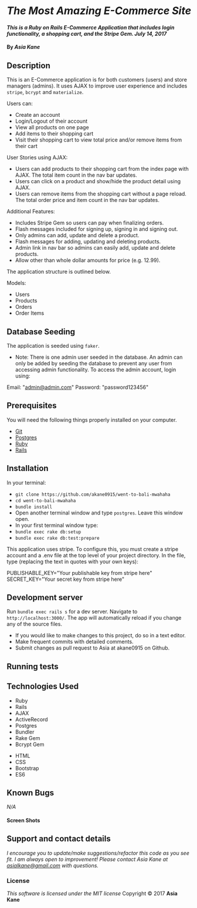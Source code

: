 # _The Most Amazing E-Commerce Site_

#### _This is a Ruby on Rails E-Commerce Application that includes login functionality, a shopping cart, and the Stripe Gem.  July 14, 2017_

#### By _**Asia Kane**_

## Description

This is an E-Commerce application is for both customers (users) and store managers (admins).  It uses AJAX to improve user experience and includes `stripe`, `bcrypt` and `materialize`.

Users can:
- Create an account
- Login/Logout of their account
- View all products on one page
- Add items to their shopping cart
- Visit their shopping cart to view total price and/or remove items from their cart

User Stories using AJAX:
- Users can add products to their shopping cart from the index page with AJAX. The total item count in the nav bar updates.
- Users can click on a product and show/hide the product detail using AJAX.
- Users can remove items from the shopping cart without a page reload.  The total order price and item count in the nav bar updates.

Additional Features:
- Includes Stripe Gem so users can pay when finalizing orders.
- Flash messages included for signing up, signing in and signing out.
- Only admins can add, update and delete a product.
- Flash messages for adding, updating and deleting products.
- Admin link in nav bar so admins can easily add, update and delete products.
- Allow other than whole dollar amounts for price (e.g. 12.99).

The application structure is outlined below.  

Models:
  - Users
  - Products
  - Orders
  - Order Items

## Database Seeding

The application is seeded using `faker`.

* Note: There is one admin user seeded in the database.  An admin can only be added by seeding the database to prevent any user from accessing admin functionality.  To access the admin account, login using:

Email: "admin@admin.com"
Password: "password123456"

## Prerequisites

You will need the following things properly installed on your computer.

* [Git](https://git-scm.com/)
* [Postgres](https://www.postgresql.org/)
* [Ruby](https://www.ruby-lang.org/en/downloads/)
* [Rails](http://rubyonrails.org/)

## Installation

In your terminal:
* `git clone https://github.com/akane0915/went-to-bali-mwahaha`
* `cd went-to-bali-mwahaha`
* `bundle install`
* Open another terminal window and type `postgres`.  Leave this window open.
* In your first terminal window type:
* `bundle exec rake db:setup`
* `bundle exec rake db:test:prepare`

This application uses stripe.  To configure this, you must create a stripe account and a .env file at the top level of your project directory.  In the file, type (replacing the text in quotes with your own keys):

PUBLISHABLE_KEY="Your publishable key from stripe here"
SECRET_KEY="Your secret key from stripe here"

## Development server

Run `bundle exec rails s` for a dev server. Navigate to `http://localhost:3000/`. The app will automatically reload if you change any of the source files.

* If you would like to make changes to this project, do so in a text editor.
* Make frequent commits with detailed comments.
* Submit changes as pull request to Asia at akane0915 on Github.

## Running tests

<!-- This app includes unit and integration testing using RSpec, Factory girl, Shouldamatchers, and Capybara for testing.
Run `bundle exec rspec` in terminal to test. -->

## Technologies Used

* Ruby
* Rails
* AJAX
* ActiveRecord
* Postgres
* Bundler
* Rake Gem
* Bcrypt Gem
<!-- * Rspec -->
* HTML
* CSS
* Bootstrap
* ES6

## Known Bugs
_N/A_

#### Screen Shots

<!-- About Section
![Aboutpage](./app/assets/images/about-ss.png)

Products Section
![Products](./app/assets/images/product-ss.png)

Product Detail Section
![Product Details](./app/assets/images/product-detail.png)

New Product Section (only accessible by admins)
![New Product](./app/assets/images/new-product-ss.png)

New Review Section (only accessible by authenticated user)
![New Review](./app/assets/images/new-review-ss.png) -->

## Support and contact details
_I encourage you to update/make suggestions/refactor this code as you see fit. I am always open to improvement! Please contact Asia Kane at asialkane@gmail.com with questions._

### License
*This software is licensed under the MIT license*
Copyright © 2017 **Asia Kane**
